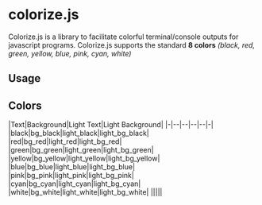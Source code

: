 # colorize.js

Colorize.js is a library to facilitate colorful terminal/console outputs for javascript programs.
Colorize.js supports the standard **8 colors** *(black, red, green, yellow, blue, pink, cyan, white)*

## Usage



## Colors

|Text|Background|Light Text|Light Background|
|-|--|--|--|--|-|
|black|bg_black|light_black|light_bg_black|
|red|bg_red|light_red|light_bg_red|
|green|bg_green|light_green|light_bg_green|
|yellow|bg_yellow|light_yellow|light_bg_yellow|
|blue|bg_blue|light_blue|light_bg_blue|
|pink|bg_pink|light_pink|light_bg_pink|
|cyan|bg_cyan|light_cyan|light_bg_cyan|
|white|bg_white|light_white|light_bg_white|
|||||
